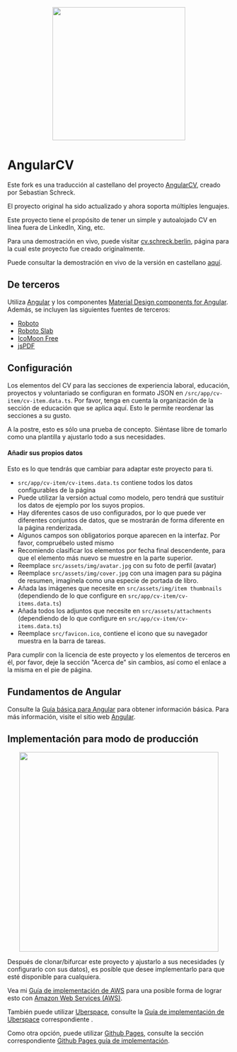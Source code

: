 <p align="center">
  <img src="https://github.com/StegSchreck/AngularCV/blob/master/src/assets/img/AngularCV.png" width="300px">
</p>

# AngularCV

Este fork es una traducción al castellano del proyecto <a href="https://github.com/StegSchreck/AngularCV/">AngularCV</a>, creado por Sebastian Schreck.

El proyecto original ha sido actualizado y ahora soporta múltiples lenguajes.


Este proyecto tiene el propósito de tener un simple y autoalojado CV en línea fuera de LinkedIn, Xing, etc.

Para una demostración en vivo, puede visitar [cv.schreck.berlin](http://cv.schreck.berlin), página para la cual este proyecto fue creado originalmente. 

Puede consultar la demostración en vivo de la versión en castellano [aquí](https://oyale.github.io/AngularCV-es/inicio).


## De terceros 

Utiliza [Angular](https://angular.io/) y los componentes [Material Design components for Angular](https://material.angular.io/).
Además, se incluyen las siguientes fuentes de terceros:
* [Roboto](https://fonts.google.com/specimen/Roboto)
* [Roboto Slab](https://fonts.google.com/specimen/Roboto+Slab)
* [IcoMoon Free](https://icomoon.io/#preview-free)
* [jsPDF](https://github.com/MrRio/jsPDF)


## Configuración

Los elementos del CV para las secciones de experiencia laboral, educación, proyectos y voluntariado se configuran en formato JSON en `/src/app/cv-item/cv-item.data.ts`.
Por favor, tenga en cuenta la organización de la sección de educación que se aplica aquí. Esto le permite reordenar las secciones a su gusto.

A la postre, esto es sólo una prueba de concepto. Siéntase libre de tomarlo como una plantilla y ajustarlo todo a sus necesidades.

#### Añadir sus propios datos

Esto es lo que tendrás que cambiar para adaptar este proyecto para ti.

* `src/app/cv-item/cv-items.data.ts` contiene todos los datos configurables de la página
* Puede utilizar la versión actual como modelo, pero tendrá que sustituir los datos de ejemplo por los suyos propios.
* Hay diferentes casos de uso configurados, por lo que puede ver diferentes conjuntos de datos, que se mostrarán de forma diferente en la página renderizada.
* Algunos campos son obligatorios porque aparecen en la interfaz. Por favor, compruébelo usted mismo
* Recomiendo clasificar los elementos por fecha final descendente, para que el elemento más nuevo se muestre en la parte superior.
* Reemplace `src/assets/img/avatar.jpg` con su foto de perfil (avatar)
* Reemplace `src/assets/img/cover.jpg` con una imagen para su página de resumen, imagínela como una especie de portada de libro.
* Añada las imágenes que necesite en `src/assets/img/item thumbnails` (dependiendo de lo que configure en `src/app/cv-item/cv-items.data.ts`)
* Añada todos los adjuntos que necesite en `src/assets/attachments`  (dependiendo de lo que configure en `src/app/cv-item/cv-items.data.ts`)
* Reemplace `src/favicon.ico`, contiene el icono que su navegador muestra en la barra de tareas.

Para cumplir con la licencia de este proyecto y los elementos de terceros en él, por favor, deje la sección "Acerca de" sin cambios, así como el enlace a la misma en el pie de página.

## Fundamentos de Angular

Consulte la [Guía básica para Angular](ANGULAR.md) para obtener información básica. Para más información, visite el sitio web [Angular](https://angular.io/).

## Implementación para modo de producción

<p align="center">
  <img src="https://github.com/StegSchreck/AngularCV/blob/master/src/assets/img/AngularCV_Deployment.png" width="450px">
</p>

Después de clonar/bifurcar este proyecto y ajustarlo a sus necesidades (y configurarlo con sus datos), es posible que desee implementarlo para que esté disponible para cualquiera.

Vea mi [Guía de implementación de AWS](DEPLOYMENT_ON_AWS.md) para una posible forma de lograr esto con [Amazon Web Services (AWS)](https://aws.amazon.com/).

También puede utilizar [Uberspace](https://uberspace.de/), consulte la [Guía de implementación de Uberspace](DEPLOYMENT_ON_UBERSPACE.md) correspondiente .

Como otra opción, puede utilizar [Github Pages](https://pages.github.com/), consulte la sección correspondiente [Github Pages 
guía de implementación](DEPLOYMENT_ON_GITHUB_PAGES.md).
